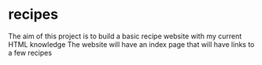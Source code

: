 # recipes

The aim of this project is to build a basic recipe website with my current HTML knowledge
The website will have an index page that will have links to a few recipes